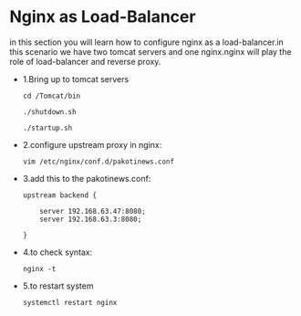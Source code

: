 # Nginx as Load-Balancer
in this section you will learn how to configure nginx as a load-balancer.in this scenario we have two tomcat servers and one nginx.nginx will play the role of load-balancer and reverse proxy. 

<ul>
<li>1.Bring up to tomcat servers 

    cd /Tomcat/bin

    ./shutdown.sh

    ./startup.sh

</li>
<li>2.configure upstream proxy in nginx:

    vim /etc/nginx/conf.d/pakotinews.conf

</li>
<li>3.add this to the pakotinews.conf:

    upstream backend {

        server 192.168.63.47:8080;
        server 192.168.63.3:8080;

    }

</li>
<li>4.to check syntax:

    nginx -t

</li>
<li>5.to restart system
   
    systemctl restart nginx

</li>
</ul>


